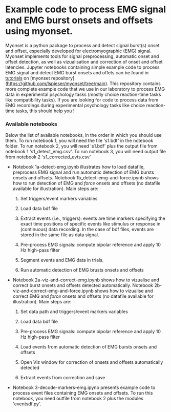 # Example code to process EMG signal and EMG burst onsets and offsets using myonset.

Myonset is a python package to process and detect signal burst(s) onset and offset, especially developed for electromyographic (EMG) signal. 
Myonset implements tools for signal preprocessing, automatic onset and offset detection, as well as vizualisation and correction of onset and offset latencies.
Jupyter notebooks containing simple example code to process EMG signal and detect EMG burst onsets and offets can be found in [tutorials](https://github.com/lspieser/myonset/tree/main/tutorials) on [myonset repository] (https://github.com/lspieser/myonset/tree/main).
This repository contains more complete example code that we use in our laboratory to process EMG data in experimental psychology tasks (mostly choice reaction-time tasks like compatibility tasks).
If you are looking for code to process data from EMG recordings during experimental psychology tasks like choice reaction-time tasks, this should help you !  

### Available notebooks

Below the list of available notebooks, in the order in which you should use them. To run notebook 1, you will need the file 's1.bdf' in the notebook folder. 
To run notebook 2, you will need 's1.bdf' plus the output file from notebook 1 's1_detect_emg.csv'. To run notebook 3, you will need output file from notebook 2 's1_corrected_evts.csv'

- Notebook 1a-detect-emg.ipynb illustrates how to load datafile, preprocess EMG signal and run automatic detection of EMG bursts onsets and offsets. 
Notebook 1b_detect-emg-and-force.ipynb shows how to run detection of EMG and *force* onsets and offsets (no datafile available for illustration). Main steps are:

    1. Set triggers/event markers variables

    2. Load data bdf file
	
	3. Extract events (i.e., triggers): events are time markers specifying the exact time positions of specific events like stimulus or response in (continuous) data recording. In the case of bdf files, events are stored in the same file as data signal.

    4. Pre-process EMG signals: compute bipolar reference and apply 10 Hz high-pass filter 

    6. Segment events and EMG data in trials.
	
	7. Run automatic detection of EMG brusts onsets and offsets

- Notebook 2a-viz-and-correct-emg.ipynb shows how to vizualise and correct burst onsets and offsets detected automatically. 
Notebook 2b-viz-and-correct-emg-and-force.ipynb shows how to vizualise and correct EMG and *force* onsets and offsets (no datafile available for illustration). Main steps are:

    1. Set data path and triggers/event markers variables
	
    2. Load data bdf file
	
    3. Pre-process EMG signals: compute bipolar reference and apply 10 Hz high-pass filter 
	
	4. Load events from automatic detection of EMG bursts onsets and offsets
    
    5. Open Viz window for correction of onsets and offsets automatically detected

    6. Extract events from correction and save


- Notebook 3-decode-markers-emg.ipynb presents example code to process event files containing EMG onsets and offsets. To run this notebook, you need outfile from notebook 2 plus the modules 'eventsdf.py'. 
